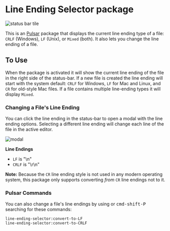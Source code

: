 # Line Ending Selector package

![status bar tile](https://cloud.githubusercontent.com/assets/1305617/9274149/6b317568-4293-11e5-83ba-614a6c0d9890.png)

This is an [Pulsar](https://pulsar-edit.dev) package that displays the current line ending type of a file: `CRLF` (Windows), `LF` (Unix), or `Mixed` (both). It also lets you change the line ending of a file.

## To Use

When the package is activated it will show the current line ending of the file in the right side of the status-bar. If a new file is created the line ending will start with the system default: `CRLF` for Windows, `LF` for Mac and Linux, and `CR` for old-style Mac files. If a file contains multiple line-ending types it will display `Mixed`.

### Changing a File's Line Ending

You can click the line ending in the status-bar to open a modal with the line ending options. Selecting a different line ending will change each line of the file in the active editor.

![modal](https://cloud.githubusercontent.com/assets/1305617/9273907/2be5c136-4291-11e5-94af-65ece408eb12.png)

**Line Endings**

- `LF` is "\n"
- `CRLF` is "\r\n"

**Note:** Because the `CR` line ending style is not used in any modern operating system, this package only supports converting *from* `CR` line endings not to it.

### Pulsar Commands

You can also change a file's line endings by using or <kbd>cmd-shift-P</kbd> searching for these commands:

```text
line-ending-selector:convert-to-LF
line-ending-selector:convert-to-CRLF
```
